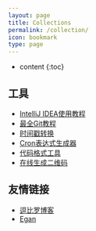 ```yaml
---
layout: page
title: Collections
permalink: /collection/
icon: bookmark
type: page
---
```


* content
{:toc}


## 工具

- [IntelliJ IDEA使用教程](http://www.phperz.com/special/83.html)
- [最全Git教程](https://git-scm.com/book/zh/v2)
- [时间戳转换](https://tool.lu/timestamp/)
- [Cron表达式生成器](http://cron.qqe2.com/)
- [代码格式工具](http://tool.oschina.net/codeformat/json)
- [在线生成二维码](https://cli.im/)




## 友情链接

- [逗比罗博客](http://blog.pcluo.com/)
- [Egan](http://www.egzosn.com/)


